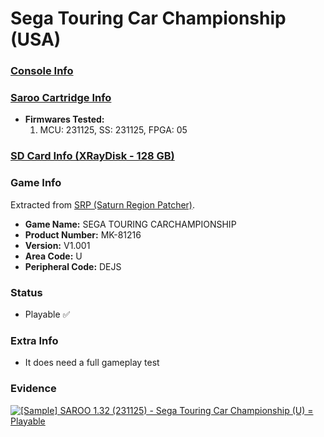 # Sega Touring Car Championship (USA)

### [Console Info](../../../../Info/Consoles/VA13/README.md)

### [Saroo Cartridge Info](../../../../Info/Cartridges/RetroGameParadiseStore/1.32F/README.md)

- <b>Firmwares Tested:</b>
  1. MCU: 231125, SS: 231125, FPGA: 05

### [SD Card Info (XRayDisk - 128 GB)](../../../../Info/SdCards/XRayDisk/128GB/README.md)

### Game Info

Extracted from [SRP (Saturn Region Patcher)](https://segaxtreme.net/resources/saturn-region-patcher.81/download).

- <b>Game Name:</b> SEGA TOURING CARCHAMPIONSHIP
- <b>Product Number:</b> MK-81216
- <b>Version:</b> V1.001
- <b>Area Code:</b> U
- <b>Peripheral Code:</b> DEJS

### Status

- Playable :white_check_mark:

### Extra Info

- It does need a full gameplay test

### Evidence

[![[Sample] SAROO 1.32 (231125) - Sega Touring Car Championship (U) = Playable](https://img.youtube.com/vi/vZbZulMA5UQ/0.jpg)](https://www.youtube.com/watch?v=vZbZulMA5UQ)
